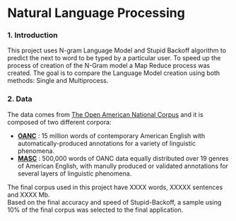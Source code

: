 # Natural Language Processing

### 1. Introduction

This project uses N-gram Language Model and Stupid Backoff algorithm to predict the next to word to be typed by a particular user. 
To speed up the process of creation of the N-Gram model a Map Reduce process was created. The goal is to compare the Language Model creation using both methods: Single and Multiprocess.

### 2. Data

The data comes from [The Open American National Corpus](http://http://www.anc.org/) and it is composed of two different corpora:  
  * **[OANC](http://www.anc.org/data/oanc/)** : 15 million words of contemporary American English with automatically-produced annotations for a variety of linguistic phenomena.  
  * **[MASC](http://www.anc.org/data/masc/)** : 500,000 words of OANC data equally distributed over 19 genres of American English, with manully produced or validated annotations for several layers of linguistic phenomena.  
  
The final corpus used in this project have XXXX words, XXXXX sentences and XXXX Mb.  
Based on the final accuracy and speed of Stupid-Backoff, a sample using 10% of the final corpus was selected to the final application. 
